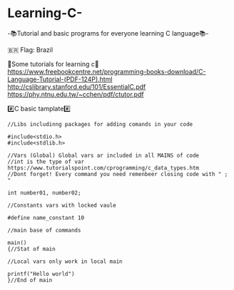 # Learning-C-
-📚Tutorial and basic programs for everyone learning C language📚-

🇧🇷 Flag: Brazil 

💯Some tutorials for learning c💯
https://www.freebookcentre.net/programming-books-download/C-Language-Tutorial-(PDF-124P).html
http://cslibrary.stanford.edu/101/EssentialC.pdf
https://phy.ntnu.edu.tw/~cchen/pdf/ctutor.pdf

#️⃣C basic tamplate#️⃣

```
//Libs includinng packages for adding comands in your code

#include<stdio.h>
#include<stdlib.h>

//Vars (Global) Global vars ar included in all MAINS of code
//int is the type of var https://www.tutorialspoint.com/cprogramming/c_data_types.htm
//Dont forget! Every command you need remenbeer closing code with " ; "

int number01, number02;

//Constants vars with locked vaule

#define name_constant 10

//main base of commands

main() 
{//Stat of main

//Local vars only work in local main

printf("Hello world")
}//End of main
